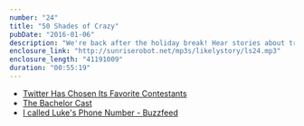 ```yaml
---
number: "24"
title: "50 Shades of Crazy"
pubDate: "2016-01-06"
description: "We're back after the holiday break! Hear stories about transportation woes, and The Bachelor! Also, find out if you've been Gilmore'd."
enclosure_link: "http://sunriserobot.net/mp3s/likelystory/ls24.mp3"
enclosure_length: "41191009"
duration: "00:55:19"
---
```

- [Twitter Has Chosen Its Favorite Contestants](http://www.vocativ.com/news/267424/the-bachelor/)
- [The Bachelor Cast ](http://abc.go.com/shows/the-bachelor/cast)
- [I called Luke's Phone Number - Buzzfeed](http://www.buzzfeed.com/keelyflaherty/i-called-lukes-phone-number-on-gilmore-girls?bffb&utm_term=.ukXwWoPmpv#.cmKPbKo53O)
